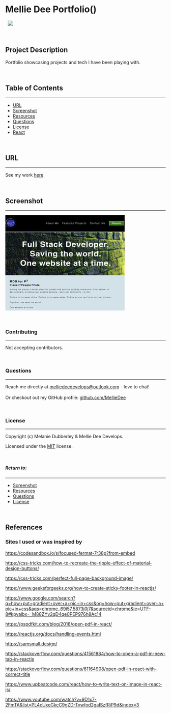 # **Mellie Dee Portfolio(**)

&nbsp;
<img src="https://img.shields.io/badge/license-MIT-blue.svg">

&nbsp;

## **Project Description**

Portfolio showcasing projects and tech I have been playing with.

&nbsp;

## Table of Contents

---

- [URL](#url)
- [Screenshot](#screenshot)
- [Resources](#resources)
- [Questions](#questions)
- [License](#license)
- [React](#React)

&nbsp;

## **URL**

---

See my work [here](https://melliedee.github.io/portfolio-mdd/)

&nbsp;

## **Screenshot**

---

<img src="./src/assets/images/ScreenShot1.png" width=" 375" height="300" alt="MDD Homepage.">

&nbsp;

### **Contributing**

---

Not accepting contributors.

&nbsp;

### **Questions**

---

Reach me directly at melliedeedevelops@outlook.com - love to chat!</br>  
Or checkout out my GitHub profile: [github.com/MellieDee](https://github.com/MellieDee)

&nbsp;

### **License**

---

Copyright (c) Melanie Dubberley & Mellie Dee Develops.

Licensed under the [MIT](https://choosealicense.com/licenses) license.

&nbsp;

##### Return to:

---

- [Screenshot](#screenshot)
- [Resources](#resources)
- [Questions](#questions)
- [License](#license)

&nbsp;

##

## References

### Sites I used or was inspired by

https://codesandbox.io/s/focused-fermat-7r38p?from-embed

https://css-tricks.com/how-to-recreate-the-ripple-effect-of-material-design-buttons/

https://css-tricks.com/perfect-full-page-background-image/

https://www.geeksforgeeks.org/how-to-create-sticky-footer-in-reactjs/

https://www.google.com/search?q=how+put+gradient+over+a+pic+in+css&oq=how+put+gradient+over+a+pic+in+css&aqs=chrome..69i57.5873j0j7&sourceid=chrome&ie=UTF-8#kpvalbx=_M88ZYv2qD4qe0PEP976h8Ac14

https://pspdfkit.com/blog/2018/open-pdf-in-react/

https://reactjs.org/docs/handling-events.html

https://samsmall.design/

https://stackoverflow.com/questions/41561884/how-to-open-a-pdf-in-new-tab-in-reactjs

https://stackoverflow.com/questions/61164908/open-pdf-in-react-with-correct-title

https://www.upbeatcode.com/react/how-to-write-text-on-image-in-react-js/

https://www.youtube.com/watch?v=9D1x7-2FmTA&list=PL4cUxeGkcC9gZD-Tvwfod2gaISzfRiP9d&index=3

&nbsp;
